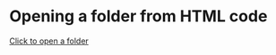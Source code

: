<html>
<head>
    <title>Sample Code</title>
</head>
 <body>
    <h1>Opening a folder from HTML code</h1>
    <a href="./4.md">Click to open a folder</a>
</body>
</html>
